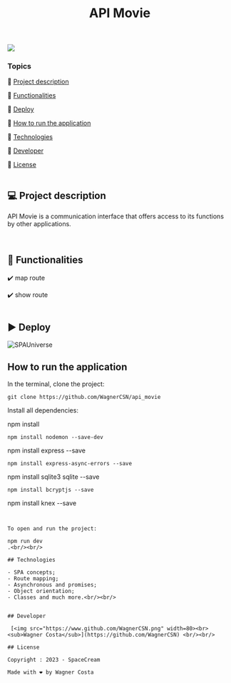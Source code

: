 <h1 align="center">API Movie</h1> 

<p><br/><br/>
   <img src="http://img.shields.io/static/v1?label=STATUS&message=CONCLUIDO&color=GREEN&style=for-the-badge"/>
</p>

### Topics 

:small_blue_diamond: [Project description](#-project-description)

:small_blue_diamond: [Functionalities](#-functionalities)

:small_blue_diamond: [Deploy](#arrow_forward-deploy)

:small_blue_diamond: [How to run the application](#how-to-run-the-application)

:small_blue_diamond: [Technologies](#technologies)

:small_blue_diamond: [Developer](#developer)

:small_blue_diamond: [License](#license)<br/><br/>


## 💻 Project description

<p align="justify">
  
API Movie is a communication interface that offers access to its functions by other applications.
</p><br/>

## 🔨 Functionalities

:heavy_check_mark: map route  

:heavy_check_mark: show route <br/><br/>

## :arrow_forward: Deploy  

![SPAUniverse](https://user-images.githubusercontent.com/119871984/231864443-7000f196-15f6-4974-823c-d1848dde4172.gif)


## How to run the application  

In the terminal, clone the project: 

```
git clone https://github.com/WagnerCSN/api_movie
```

Install all dependencies:

npm install
```
npm install nodemon --save-dev
```
npm install express --save
```
npm install express-async-errors --save
```
npm install sqlite3 sqlite --save
```
npm install bcryptjs --save
```
npm install knex --save
```


To open and run the project:

npm run dev
.<br/><br/>

## Technologies 

- SPA concepts;
- Route mapping;
- Asynchronous and promises;
- Object orientation;
- Classes and much more.<br/><br/>


## Developer 

 [<img src="https://www.github.com/WagnerCSN.png" width=80><br><sub>Wagner Costa</sub>](https://github.com/WagnerCSN) <br/><br/>

## License 

Copyright : 2023 - SpaceCream

Made with ❤️ by Wagner Costa